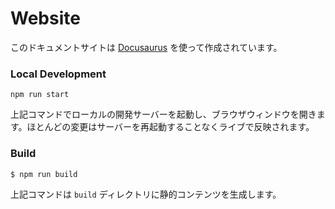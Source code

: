 # Website

このドキュメントサイトは [Docusaurus](https://docusaurus.io/) を使って作成されています。

### Local Development

```
npm run start
```

上記コマンドでローカルの開発サーバーを起動し、ブラウザウィンドウを開きます。ほとんどの変更はサーバーを再起動することなくライブで反映されます。

### Build

```
$ npm run build
```

上記コマンドは `build` ディレクトリに静的コンテンツを生成します。
